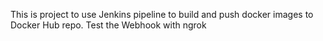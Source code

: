 This is project to use Jenkins  pipeline to build and push docker images to Docker Hub repo.
Test the Webhook with ngrok
